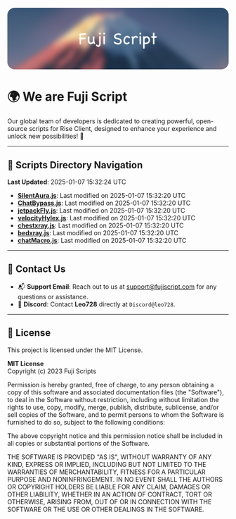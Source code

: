 ![Banner](.github/b.webp)

# 🌍 **We are Fuji Script**

Our global team of developers is dedicated to creating powerful, open-source scripts for Rise Client, designed to enhance your experience and unlock new possibilities! 🌟

---
<!-- SCRIPTS_NAVIGATION_START -->
## 📂 **Scripts Directory Navigation**

**Last Updated**: 2025-01-07 15:32:24 UTC

- **[SilentAura.js](scripts/SilentAura.js)**: Last modified on 2025-01-07 15:32:20 UTC
- **[ChatBypass.js](scripts/ChatBypass.js)**: Last modified on 2025-01-07 15:32:20 UTC
- **[jetpackFly.js](scripts/jetpackFly.js)**: Last modified on 2025-01-07 15:32:20 UTC
- **[velocityHylex.js](scripts/velocityHylex.js)**: Last modified on 2025-01-07 15:32:20 UTC
- **[chestxray.js](scripts/chestxray.js)**: Last modified on 2025-01-07 15:32:20 UTC
- **[bedxray.js](scripts/bedxray.js)**: Last modified on 2025-01-07 15:32:20 UTC
- **[chatMacro.js](scripts/chatMacro.js)**: Last modified on 2025-01-07 15:32:20 UTC

<!-- SCRIPTS_NAVIGATION_END -->

---

## 💬 **Contact Us**  
- 📬 **Support Email**: Reach out to us at [support@fujiscript.com](mailto:support@fujiscript.com) for any questions or assistance.  
- 💬 **Discord**: Contact **Leo728** directly at `Discord@leo728`.

---

## 📜 **License**

This project is licensed under the MIT License.  

**MIT License**  
Copyright (c) 2023 Fuji Scripts  

Permission is hereby granted, free of charge, to any person obtaining a copy of this software and associated documentation files (the "Software"), to deal in the Software without restriction, including without limitation the rights to use, copy, modify, merge, publish, distribute, sublicense, and/or sell copies of the Software, and to permit persons to whom the Software is furnished to do so, subject to the following conditions:  

The above copyright notice and this permission notice shall be included in all copies or substantial portions of the Software.  

THE SOFTWARE IS PROVIDED "AS IS", WITHOUT WARRANTY OF ANY KIND, EXPRESS OR IMPLIED, INCLUDING BUT NOT LIMITED TO THE WARRANTIES OF MERCHANTABILITY, FITNESS FOR A PARTICULAR PURPOSE AND NONINFRINGEMENT. IN NO EVENT SHALL THE AUTHORS OR COPYRIGHT HOLDERS BE LIABLE FOR ANY CLAIM, DAMAGES OR OTHER LIABILITY, WHETHER IN AN ACTION OF CONTRACT, TORT OR OTHERWISE, ARISING FROM, OUT OF OR IN CONNECTION WITH THE SOFTWARE OR THE USE OR OTHER DEALINGS IN THE SOFTWARE.  
